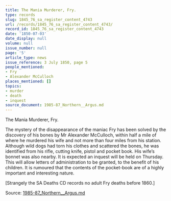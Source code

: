 ```yaml
---
title: The Mania Murderer, Fry.
type: records
slug: 1845_76_sa_register_content_4743
url: /records/1845_76_sa_register_content_4743/
record_id: 1845_76_sa_register_content_4743
date: '1850-07-03'
date_display: null
volume: null
issue_number: null
page: '5'
article_type: news
issue_reference: 3 July 1850, page 5
people_mentioned:
- Fry
- Alexander McCulloch
places_mentioned: []
topics:
- murder
- death
- inquest
source_document: 1985-87_Northern__Argus.md
---
```


The Mania Murderer, Fry.

The mystery of the disappearance of the maniac Fry has been solved by the discovery of his bones by Mr Alexander McCulloch, within half a mile of where he murdered his wife and not more than four miles from his station.  Although wild dogs had torn his clothes and scattered the bones, he was identified from his rifle, cutting knife, pistol and pocket book.  His wife’s bonnet was also nearby.  It is expected an inquest will be held on Thursday.  This will allow letters of administration to be granted, to the benefit of his children.  It is rumoured that the contents of the pocket-book are of a highly important and interesting nature.

[Strangely the SA Deaths CD records no adult Fry deaths before 1860.]

Source: [1985-87_Northern__Argus.md](/downloads/markdown/1985-87_Northern__Argus.md)
